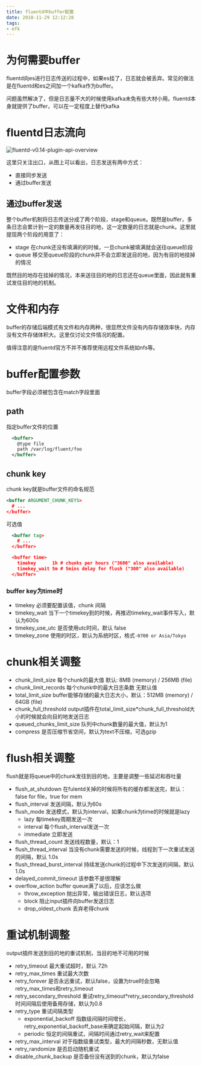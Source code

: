 ```yaml
---
title: fluentd中buffer配置
date: 2018-11-29 12:12:28
tags:
- efk
---
```


# 为何需要buffer

fluentd向es进行日志传送的过程中，如果es挂了，日志就会被丢弃。常见的做法是在fluentd和es之间加一个kafka作为buffer。

问题虽然解决了，但是日志量不大的时候使用kafka未免有些大材小用。fluentd本身就提供了buffer，可以在一定程度上替代kafka

<!--more-->

# fluentd日志流向

![fluentd-v0.14-plugin-api-overview](https://qiniu.li-rui.top/fluentd-v0.14-plugin-api-overview.png)

这里只关注出口，从图上可以看出，日志发送有两中方式：

- 直接同步发送
- 通过buffer发送

## 通过buffer发送

整个buffer机制将日志传送分成了两个阶段，stage和queue。既然是buffer，多条日志会累计到一定的数量再发往目的地，这一定数量的日志就是chunk。这里就提现两个阶段的用意了：

- stage 在chunk还没有填满的的时候，一旦chunk被填满就会送往queue阶段
- queue 移交至queue阶段的chunk并不会立即发送目的地，因为有目的地挂掉的情况

既然目的地存在挂掉的情况，本来送往目的地的日志还在queue里面，因此就有重试发往目的地的机制。

# 文件和内存

buffer的存储后端模式有文件和内存两种，很显然文件没有内存存储效率快，内存没有文件存储体积大。这里仅讨论文件情况的配置。

值得注意的是fluentd官方不并不推荐使用远程文件系统如nfs等。

# buffer配置参数

buffer字段必须被包含在match字段里面

## path

指定buffer文件的位置

```xml
  <buffer>
    @type file
    path /var/log/fluent/foo
  </buffer>
```

## chunk key

chunk key就是buffer文件的命名规范

```xml
<buffer ARGUMENT_CHUNK_KEYS>
  # ...
</buffer>
```

可选值

```xml
  <buffer tag>
    # ...
  </buffer>

  <buffer time>
    timekey      1h # chunks per hours ("3600" also available)
    timekey_wait 5m # 5mins delay for flush ("300" also available)
  </buffer>  

```

### buffer key为time时

- timekey 必须要配置该值，chunk 间隔
- timekey_wait 当下一个timekey到的时候，再推迟timekey_wait事件写入，默认为600s
- timekey_use_utc 是否使用utc时间，默认 false
- timekey_zone 使用的时区，默认为系统时区，格式`-0700 or Asia/Tokyo`


# chunk相关调整

- chunk_limit_size 每个chunk的最大值 默认: 8MB (memory) / 256MB (file)
- chunk_limit_records  每个chunk中的最大日志条数 无默认值
- total_limit_size buffer能够存储的最大日志大小，默认：512MB (memory) / 64GB (file)
- chunk_full_threshold output插件在total_limit_size*chunk_full_threshold大小的时候就会向目的地发送日志
- queued_chunks_limit_size 队列中chunk数量的最大值，默认为1
- compress 是否压缩节省空间，默认为text不压缩，可选gzip

# flush相关调整

flush就是将queue中的chunk发往到目的地，主要是调整一些延迟和吞吐量

- flush_at_shutdown 在fulentd关掉的时候将所有的缓存都发送完，默认：false for file，true for mem
- flush_interval 发送间隔，默认为60s 
- flush_mode 发送模式，默认为interval，如果chunk为time的时候就是lazy
    - lazy 每timekey周期发送一次
    - interval 每个flush_interval发送一次 
    - immediate 立即发送
- flush_thread_count 发送线程数量，默认：1
- flush_thread_interval 当没有chunk需要发送的时候，线程到下一次重试发送的间隔，默认 1.0s
- flush_thread_burst_interval 持续发送chunk的过程中下次发送的间隔，默认 1.0s
- delayed_commit_timeout 该参数不是很理解
- overflow_action buffer queue满了以后，应该怎么做
    - throw_exception 抛出异常，输出错误日志，默认选项
    - block 阻止input插件向buffer发送日志
    - drop_oldest_chunk 丢弃老得chunk

# 重试机制调整

output插件发送到目的地的重试机制，当目的地不可用的时候

- retry_timeout 最大重试超时，默认 72h
- retry_max_times 重试最大次数
- retry_forever 是否永远重试，默认false，设置为true时会忽略retry_max_times和retry_timeout
- retry_secondary_threshold 重试retry_timeout*retry_secondary_threshold时间间隔后使用备用存储，默认为0.8
- retry_type 重试间隔类型
    - exponential_backoff 指数级间隔时间增长，retry_exponential_backoff_base来确定起始间隔，默认为2
    - periodic 恒定的间隔重试，间隔时间通过retry_wait来配置
- retry_max_interval 对于指数级重试类型，最大的间隔秒数，无默认值
- retry_randomize 是否启动随机重试
- disable_chunk_backup 是否备份没有送到的chunk，默认为false



